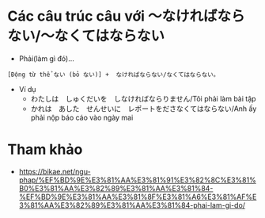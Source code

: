 # Các câu trúc câu với ～なければならない/～なくてはならない
* Phải(làm gì đó)...
```
[Động từ thể ない (bỏ ない)] +  なければならない/なくてはならない。
```
* Ví dụ
    * わたしは　しゅくだいを　しなければならりません/Tôi phải làm bài tập
    * かれは　あした　せんせいに　レポートをださなくてはならない/Anh ấy phải nộp báo cáo vào ngày mai

# Tham khảo
* https://bikae.net/ngu-phap/%EF%BD%9E%E3%81%AA%E3%81%91%E3%82%8C%E3%81%B0%E3%81%AA%E3%82%89%E3%81%AA%E3%81%84-%EF%BD%9E%E3%81%AA%E3%81%8F%E3%81%A6%E3%81%AF%E3%81%AA%E3%82%89%E3%81%AA%E3%81%84-phai-lam-gi-do/